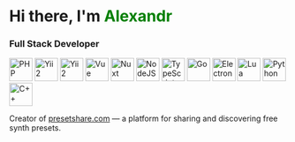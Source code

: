 <h1>Hi there, I'm <span style="color:green">Alexandr</span></h1>
<h3>Full Stack Developer</h3>

<p>
  <img src="https://www.svgrepo.com/show/452088/php.svg" alt="PHP" height="42" />
  <img src="https://www.svgrepo.com/show/354591/yii.svg" alt="Yii2" height="42" />
  <img src="https://www.svgrepo.com/show/303379/laravel-logo.svg" alt="Yii2" height="42" />
  <img src="https://www.svgrepo.com/show/452130/vue.svg" alt="Vue" height="42" />
  <img src="https://www.svgrepo.com/show/373940/nuxt.svg" alt="Nuxt" height="42" />
  <img src="https://www.svgrepo.com/show/303266/nodejs-icon-logo.svg" alt="NodeJS" height="42" />
  <img src="https://www.svgrepo.com/show/349540/typescript.svg" alt="TypeScript" height="42" />
  <img src="https://www.svgrepo.com/show/355038/golang.svg" alt="Go" height="42" />
  <img src="https://www.svgrepo.com/show/378796/electron.svg" alt="Electron" height="42" />
  <img src="https://www.svgrepo.com/show/373817/lua.svg" alt="Lua" height="42" />
  <img src="https://www.svgrepo.com/show/452091/python.svg" alt="Python" height="42" />
  <img src="https://www.svgrepo.com/show/353614/c-plusplus.svg" alt="C++" height="42" />
</p>

Creator of [presetshare.com](https://presetshare.com) — a platform for sharing and discovering free synth presets.  
